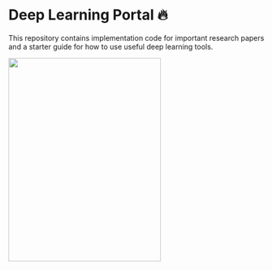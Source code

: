 # Deep Learning Portal 🔥
This repository contains implementation code for important research papers and a starter guide for how to use useful deep learning tools.

<image width="300px" height="400px" src= "https://github.com/arun477/deep_learning_portal/assets/25299377/faadc50e-97ee-4429-abd5-0a7e0ad4c654" />


